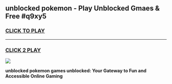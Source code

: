 
## unblocked pokemon - Play Unblocked Gmaes & Free #q9xy5
<h3>
<a href="https://news.freeplayer.one?title=unblocked_pokemon&ref=24F">CLICK TO PLAY</a></h3>
<hr>

<h3>
<a href="https://news.freeplayer.one?title=unblocked_pokemon&ref=24F">CLICK 2 PLAY</a>
  
</h3>

<a href="https://news.freeplayer.one?title=unblocked_pokemon&ref=24F/"><img src="https://clearcache.store/games.png"></a>


**unblocked pokemon games unblocked: Your Gateway to Fun and Accessible Online Gaming**
